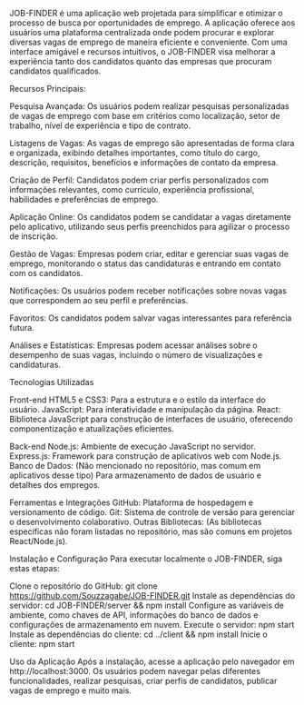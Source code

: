 JOB-FINDER é uma aplicação web projetada para simplificar e otimizar o processo de busca por oportunidades de emprego. A aplicação oferece aos usuários uma plataforma centralizada onde podem procurar e explorar diversas vagas de emprego de maneira eficiente e conveniente. Com uma interface amigável e recursos intuitivos, o JOB-FINDER visa melhorar a experiência tanto dos candidatos quanto das empresas que procuram candidatos qualificados.

Recursos Principais:

Pesquisa Avançada: Os usuários podem realizar pesquisas personalizadas de vagas de emprego com base em critérios como localização, setor de trabalho, nível de experiência e tipo de contrato.

Listagens de Vagas: As vagas de emprego são apresentadas de forma clara e organizada, exibindo detalhes importantes, como título do cargo, descrição, requisitos, benefícios e informações de contato da empresa.

Criação de Perfil: Candidatos podem criar perfis personalizados com informações relevantes, como currículo, experiência profissional, habilidades e preferências de emprego.

Aplicação Online: Os candidatos podem se candidatar a vagas diretamente pelo aplicativo, utilizando seus perfis preenchidos para agilizar o processo de inscrição.

Gestão de Vagas: Empresas podem criar, editar e gerenciar suas vagas de emprego, monitorando o status das candidaturas e entrando em contato com os candidatos.

Notificações: Os usuários podem receber notificações sobre novas vagas que correspondem ao seu perfil e preferências.

Favoritos: Os candidatos podem salvar vagas interessantes para referência futura.

Análises e Estatísticas: Empresas podem acessar análises sobre o desempenho de suas vagas, incluindo o número de visualizações e candidaturas.


Tecnologias Utilizadas

Front-end
HTML5 e CSS3: Para a estrutura e o estilo da interface do usuário.
JavaScript: Para interatividade e manipulação da página.
React: Biblioteca JavaScript para construção de interfaces de usuário, oferecendo componentização e atualizações eficientes.

Back-end
Node.js: Ambiente de execução JavaScript no servidor.
Express.js: Framework para construção de aplicativos web com Node.js.
Banco de Dados: (Não mencionado no repositório, mas comum em aplicativos desse tipo) Para armazenamento de dados de usuário e detalhes dos empregos.

Ferramentas e Integrações
GitHub: Plataforma de hospedagem e versionamento de código.
Git: Sistema de controle de versão para gerenciar o desenvolvimento colaborativo.
Outras Bibliotecas: (As bibliotecas específicas não foram listadas no repositório, mas são comuns em projetos React/Node.js).


Instalação e Configuração
Para executar localmente o JOB-FINDER, siga estas etapas:

Clone o repositório do GitHub: git clone https://github.com/Souzzagabe/JOB-FINDER.git
Instale as dependências do servidor: cd JOB-FINDER/server && npm install
Configure as variáveis de ambiente, como chaves de API, informações do banco de dados e configurações de armazenamento em nuvem.
Execute o servidor: npm start
Instale as dependências do cliente: cd ../client && npm install
Inicie o cliente: npm start

Uso da Aplicação
Após a instalação, acesse a aplicação pelo navegador em http://localhost:3000. Os usuários podem navegar pelas diferentes funcionalidades, realizar pesquisas, criar perfis de candidatos, publicar vagas de emprego e muito mais.